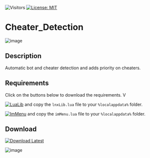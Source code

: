 ![Visitors](https://api.visitorbadge.io/api/visitors?path=https%3A%2F%2Fgithub.com%2Ftitaniummachine1%2FCheater_Priority&label=Visitors&countColor=%23263759&style=plastic)
[![License: MIT](https://img.shields.io/badge/License-MIT-yellow.svg)](https://opensource.org/licenses/MIT)


# Cheater_Detection
![image](https://github.com/titaniummachine1/Cheater_Priority/assets/78664175/b7f09770-ebeb-43cc-a5ed-17e2ba115442)

## Description
Automatic bot and cheater detection and adds priority on cheaters.

## Requirements
Click on the buttons below to download the requirements. V

[![LuaLib](https://img.shields.io/badge/Download-Latest-blue?style=for-the-badge&logo=download)](https://github.com/lnx00/Lmaobox-Library/releases/latest/) and copy the `lnxLib.lua` file to your `%localappdata%` folder.

[![ImMenu](https://img.shields.io/badge/Download-Menu.lua_lnx00-blue?style=for-the-badge&logo=github)](https://github.com/lnx00/Lmaobox-ImMenu/blob/main/src/ImMenu.lua) and copy the `imMenu.lua` file to your `%localappdata%` folder.


## Download
[![Download Latest](https://img.shields.io/github/downloads/titaniummachine1/Cheater_Detection/total.svg?style=for-the-badge&logo=download&label=Download%20Latest)](https://github.com/titaniummachine1/Cheater_Detection/releases/latest/download/Cheater_Detection.lua)


![image](https://github.com/titaniummachine1/Cheater_Priority/assets/78664175/db517625-ba06-4f2b-889e-db0024e44442)


